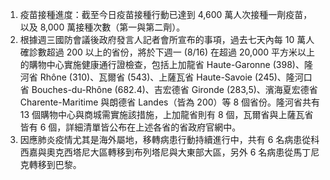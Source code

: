 1. 疫苗接種進度：截至今日疫苗接種行動已達到 4,600 萬人次接種一劑疫苗，以及 8,000 萬接種次數（第一與第二劑）。
1. 根據週三國防會議後政府發言人記者會所宣布的事項，過去七天內每 10 萬人確診數超過 200 以上的省份，將於下週一 (8/16) 在超過 20,000 平方米以上的購物中心實施健康通行證檢查，包括上加龍省 Haute-Garonne (398)、隆河省 Rhône (310)、瓦爾省 (543)、上薩瓦省 Haute-Savoie (245)、隆河口省 Bouches-du-Rhône (682.4)、吉宏德省 Gironde (283,5)、濱海夏宏德省 Charente-Maritime 與朗德省 Landes（皆為 200）等 8 個省份。隆河省共有 13 個購物中心與商城需實施該措施，上加龍省則有 8 個，瓦爾省與上薩瓦省皆有 6 個，詳細清單皆公布在上述各省的省政府官網中。
1. 因應肺炎疫情尤其是海外屬地，移轉病患行動持續進行中，共有 6 名病患從科西嘉與奧克西塔尼大區轉移到布列塔尼與大東部大區，另外 6 名病患從馬丁尼克轉移到巴黎。

